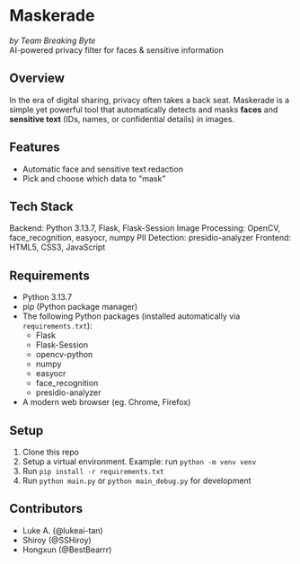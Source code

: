 # Maskerade
*by Team Breaking Byte*  
AI-powered privacy filter for faces & sensitive information  

## Overview  
In the era of digital sharing, privacy often takes a back seat. Maskerade is a simple yet powerful tool that automatically detects and masks **faces** and **sensitive text** (IDs, names, or confidential details) in images.

## Features
- Automatic face and sensitive text redaction
- Pick and choose which data to "mask"

## Tech Stack  
Backend: Python 3.13.7, Flask, Flask-Session
Image Processing: OpenCV, face_recognition, easyocr, numpy
PII Detection: presidio-analyzer
Frontend: HTML5, CSS3, JavaScript

## Requirements
- Python 3.13.7
- pip (Python package manager)
- The following Python packages (installed automatically via `requirements.txt`):
  - Flask
  - Flask-Session
  - opencv-python
  - numpy
  - easyocr
  - face_recognition
  - presidio-analyzer
- A modern web browser (eg. Chrome, Firefox)

## Setup
1. Clone this repo
2. Setup a virtual environment. Example: run `python -m venv venv`
3. Run `pip install -r requirements.txt`
4. Run `python main.py` or `python main_debug.py` for development

## Contributors  
- Luke A. (@lukeai-tan)  
- Shiroy (@SSHiroy)  
- Hongxun (@BestBearrr)  
